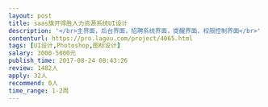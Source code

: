 ```yaml
---                
layout: post       
title: saas旗开得胜人力资源系统UI设计           
description: '</br>主界面，后台界面，招聘系统界面，提醒界面，权限控制界面</br>'     
contenturl: https://pro.lagou.com/project/4065.html      
tags: [UI设计,Photoshop,图标设计]            
salary: 3000-5000元          
publish_time: 2017-08-24 08:43:26         
review: 1482人                   
apply: 32人                   
recommend: 0人                   
time_range: 1-2周              
---                 
```

